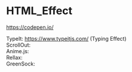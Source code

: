 # HTML_Effect

https://codepen.io/

TypeIt: https://www.typeitjs.com/ (Typing Effect) <br>
ScrollOut: <br>
Anime.js: <br>
Rellax: <br>
GreenSock: <br>
